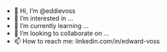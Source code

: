 - 👋 Hi, I’m @eddievoss
- 👀 I’m interested in ...
- 🌱 I’m currently learning ...
- 💞️ I’m looking to collaborate on ...
- 📫 How to reach me: linkedin.com/in/edward-voss

